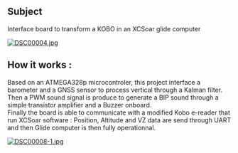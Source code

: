 ##  Subject

Interface board to transform a KOBO in an XCSoar glide computer


[![DSC00004.jpg](https://i.postimg.cc/hvsq8fkh/DSC00004.jpg)](https://postimg.cc/5QXGbNNM)

## How it works : 

Based on an ATMEGA328p microcontroler, 
this project interface a barometer and a GNSS sensor to process vertical through a Kalman filter.    
Then a PWM sound signal is produce to generate a BIP sound through a simple transistor amplifier and a Buzzer onboard.   
Finally the board is able to communicate with a modified Kobo e-reader that run XCSoar software : Position, Altitude and VZ data are send through UART and then Glide computer is then fully operationnal.

[![DSC00008-1.jpg](https://i.postimg.cc/W1hPrpXb/DSC00008-1.jpg)](https://postimg.cc/yD45CHMw)
